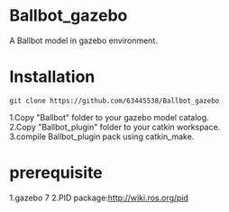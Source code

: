 # Ballbot_gazebo
A Ballbot model in gazebo environment.

# Installation
```
git clone https://github.com/63445538/Ballbot_gazebo
```
1.Copy "Ballbot" folder to your gazebo model catalog.  
2.Copy "Ballbot_plugin" folder to your catkin workspace.  
3.compile Ballbot_plugin pack using catkin_make.  

# prerequisite
1.gazebo 7
2.PID package:http://wiki.ros.org/pid
